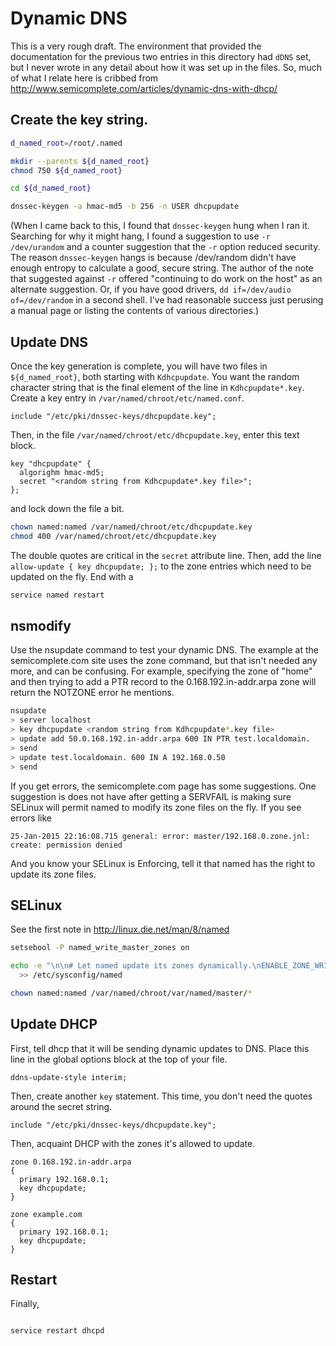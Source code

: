 # Dynamic DNS

This is a very rough draft. The environment that provided the documentation for the previous two entries in this directory had `dDNS` set, but I never wrote in any detail about how it was set up in the files. So, much of what I relate here is cribbed from http://www.semicomplete.com/articles/dynamic-dns-with-dhcp/

## Create the key string.

```bash
d_named_root=/root/.named

mkdir --parents ${d_named_root}
chmod 750 ${d_named_root}

cd ${d_named_root}

dnssec-keygen -a hmac-md5 -b 256 -n USER dhcpupdate

```

(When I came back to this, I found that `dnssec-keygen` hung when I ran it. Searching for why it might hang, I found a suggestion to use `-r /dev/urandom` and a counter suggestion that the `-r` option reduced security. The reason `dnssec-keygen` hangs is because /dev/random didn't have enough entropy to calculate a good, secure string. The author of the note that suggested against `-r` offered "continuing to do work on the host" as an alternate suggestion. Or, if you have good drivers, `dd if=/dev/audio of=/dev/random` in a second shell. I've had reasonable success just perusing a manual page or listing the contents of various directories.)


## Update DNS

Once the key generation is complete, you will have two files in `${d_named_root}`, both starting with `Kdhcpupdate`. You want the random character string that is the final element of the line in `Kdhcpupdate*.key`. Create a key entry in `/var/named/chroot/etc/named.conf`.

```
include "/etc/pki/dnssec-keys/dhcpupdate.key";

```

Then, in the file `/var/named/chroot/etc/dhcpupdate.key`, enter this text block.

```
key "dhcpupdate" {
  algorighm hmac-md5;
  secret "<random string from Kdhcpupdate*.key file>";
};

```

and lock down the file a bit.

```bash
chown named:named /var/named/chroot/etc/dhcpupdate.key
chmod 400 /var/named/chroot/etc/dhcpupdate.key

```


The double quotes are critical in the `secret` attribute line. Then, add the line `allow-update { key dhcpupdate; };` to the zone entries which need to be updated on the fly. End with a

```bash
service named restart

```

## nsmodify

Use the nsupdate command to test your dynamic DNS. The example at the semicomplete.com site uses the zone command, but that isn't needed any more, and can be confusing. For example, specifying the zone of "home" and then trying to add a PTR record to the 0.168.192.in-addr.arpa zone will return the NOTZONE error he mentions.

```bash
nsupdate
> server localhost
> key dhcpupdate <random string from Kdhcpupdate*.key file>
> update add 50.0.168.192.in-addr.arpa 600 IN PTR test.localdomain.
> send
> update test.localdomain. 600 IN A 192.168.0.50
> send

```

If you get errors, the semicomplete.com page has some suggestions. One suggestion is does not have after getting a SERVFAIL is making sure SELinux will permit named to modify its zone files on the fly. If you see errors like

```
25-Jan-2015 22:16:08.715 general: error: master/192.168.0.zone.jnl: create: permission denied

```

And you know your SELinux is Enforcing, tell it that named has the right to update its zone files.



## SELinux

See the first note in http://linux.die.net/man/8/named

```bash
setsebool -P named_write_master_zones on

echo -e "\n\n# Let named update its zones dynamically.\nENABLE_ZONE_WRITE=yes" \
  >> /etc/sysconfig/named

chown named:named /var/named/chroot/var/named/master/*

```


## Update DHCP

First, tell dhcp that it will be sending dynamic updates to DNS. Place this line in the global options block at the top of your file.

```
ddns-update-style interim;

```


Then, create another `key` statement. This time, you don't need the quotes around the secret string.

```
include "/etc/pki/dnssec-keys/dhcpupdate.key";

```

Then, acquaint DHCP with the zones it's allowed to update.

```
zone 0.168.192.in-addr.arpa
{
  primary 192.168.0.1;
  key dhcpupdate;
}

zone example.com
{
  primary 192.168.0.1;
  key dhcpupdate;
}

```

## Restart

Finally,

```bash

service restart dhcpd

``` 


